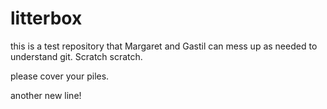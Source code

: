 litterbox
=========

this is a test repository that Margaret and Gastil can mess up as needed to understand git.
Scratch scratch.

please cover your piles.

another new line! 
